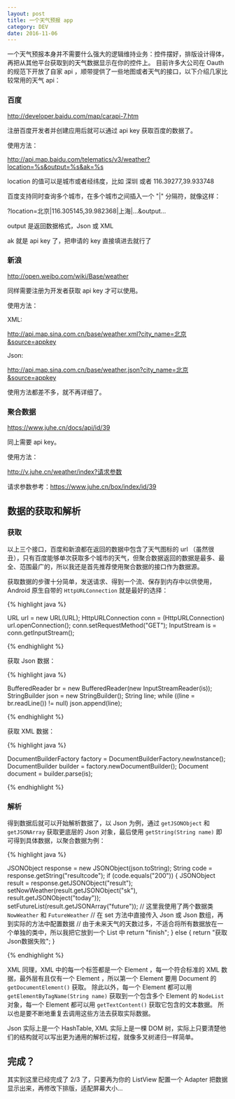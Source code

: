 ```yaml
---
layout: post
title: 一个天气预报 app
category: DEV
date: 2016-11-06
---
```


一个天气预报本身并不需要什么强大的逻辑维持业务：控件摆好，排版设计得体，再把从其他平台获取到的天气数据显示在你的控件上。
目前许多大公司在 Oauth 的规范下开放了自家 api ，顺带提供了一些地图或者天气的接口，以下介绍几家比较常用的天气 api：

### 百度

<http://developer.baidu.com/map/carapi-7.htm>

注册百度开发者并创建应用后就可以通过 api key 获取百度的数据了。

使用方法：

http://api.map.baidu.com/telematics/v3/weather?location=%s&output=%s&ak=%s

location 的值可以是城市或者经纬度，比如 深圳 或者 116.39277,39.933748

百度支持同时查询多个城市，在多个城市之间插入一个 "\|" 分隔符，就像这样：

?location=北京\|116.305145,39.982368\|上海\|...&output...

output 是返回数据格式，Json 或 XML

ak 就是 api key 了，把申请的 key 直接填进去就行了 

### 新浪

<http://open.weibo.com/wiki/Base/weather>

同样需要注册为开发者获取 api key 才可以使用。

使用方法：

XML: 

http://api.map.sina.com.cn/base/weather.xml?city_name=北京&source=appkey

Json: 

http://api.map.sina.com.cn/base/weather.json?city_name=北京&source=appkey

使用方法都差不多，就不再详细了。

### 聚合数据

<https://www.juhe.cn/docs/api/id/39>

同上需要 api key。

使用方法：

http://v.juhe.cn/weather/index?请求参数

请求参数参考：<https://www.juhe.cn/box/index/id/39>

## 数据的获取和解析

### 获取

以上三个接口，百度和新浪都在返回的数据中包含了天气图标的 url （虽然很丑），只有百度能够单次获取多个城市的天气，但聚合数据返回的数据是最多、最全、范围最广的，所以我还是首先推荐使用聚合数据的接口作为数据源。

获取数据的步骤十分简单，发送请求、得到一个流、保存到内存中以供使用，Android 原生自带的 `HttpURLConnection` 就是最好的选择：

{% highlight java %}

URL url = new URL(URL);
HttpURLConnection conn = (HttpURLConnection) url.openConnection();
conn.setRequestMethod("GET");
InputStream is = conn.getInputStream();

{% endhighlight %}

获取 Json 数据：

{% highlight java %}

BufferedReader br = new BufferedReader(new InputStreamReader(is));
StringBuilder json = new StringBuilder();
String line;
while ((line = br.readLine()) != null) json.append(line);

{% endhighlight %}

获取 XML 数据：

{% highlight java %}

DocumentBuilderFactory factory = DocumentBuilderFactory.newInstance();
DocumentBuilder builder = factory.newDocumentBuilder();
Document document = builder.parse(is);

{% endhighlight %}

### 解析

得到数据后就可以开始解析数据了，以 Json 为例，通过 `getJSONObject` 和 `getJSONArray` 获取更底层的 Json 对象，最后使用 `getString(String name)` 即可得到具体数据，以聚合数据为例：

{% highlight java %}

JSONObject response = new JSONObject(json.toString);
String code = response.getString("resultcode");
if (code.equals("200")) {
	JSONObject result = response.getJSONObject("result");
	setNowWeather(result.getJSONObject("sk"), result.getJSONObject("today"));
	setFutureList(result.getJSONArray("future"));
	// 这里我使用了两个数据类 `NowWeather` 和 `FutureWeather`
	// 在 set 方法中直接传入 Json 或 Json 数组，再到实际的方法中配置数据
	// 由于未来天气的天数过多，不适合将所有数据放在一个单独的类中，所以我把它放到一个 List 中
	return "finish";
} else {
	return "获取Json数据失败";
}

{% endhighlight %}

XML 同理，XML 中的每一个标签都是一个 Element ，每一个符合标准的 XML 数据，最外层有且仅有一个 Element ，所以第一个 Element 要用 Document 的 `getDocumentElement()` 获取。
除此以外，每一个 Element 都可以用 `getElementByTagName(String name)` 获取到一个包含多个 Element 的 `NodeList` 对象，每一个 Element 都可以用 `getTextContent()` 获取它包含的文本数据。
所以也是要不断地重复去调用这些方法去获取实际数据。

>	
Json 实际上是一个 HashTable, XML 实际上是一棵 DOM 树，实际上只要清楚他们的结构就可以写出更为通用的解析过程，就像多叉树递归一样简单。

## 完成？

其实到这里已经完成了 2/3 了，只要再为你的 ListView 配置一个 Adapter 把数据显示出来，再修改下排版，适配屏幕大小...
